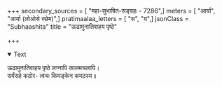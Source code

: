 +++
secondary_sources = [ "महा-सुभाषित-सङ्ग्रहः - 7286",]
meters = [ "आर्या", "आर्या (लोओसे स्छेम)",]
pratimaalaa_letters = [ "स", "य",]
jsonClass = "Subhaashita"
title = "ऊढामुनातिवाहय पृष्ठे"

+++

<details open><summary>Text</summary>

ऊढामुनातिवाहय पृष्ठे लग्नापि कालमचलापि।  
सर्वंसहे कठोर- त्वचः किमङ्केन कमठस्य॥
</details>
